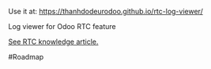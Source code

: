 Use it at: https://thanhdodeurodoo.github.io/rtc-log-viewer/

Log viewer for Odoo RTC feature

[See RTC knowledge article.](https://www.odoo.com/knowledge/article/28830)

#Roadmap

